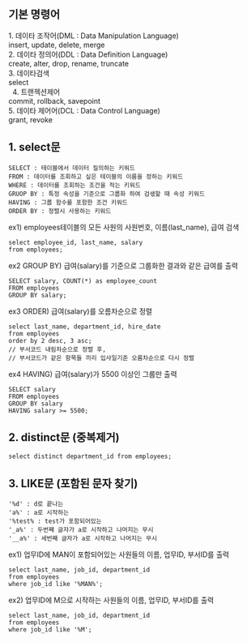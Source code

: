 ## 기본 명령어  <br/>
1. 데이타 조작어(DML : Data Manipulation Language) <br/>
 insert, update, delete, merge <br/>
2. 데이타 정의어(DDL : Data Definition Language) <br/>
 create, alter, drop, rename, truncate <br/>
3. 데이타검색 <br/>
 select <br/>
 
4. 트랜젝션제어 <br/>
 commit, rollback, savepoint <br/>
5. 데이타 제어어(DCL : Data Control Language) <br/>
 grant, revoke <br/>



## 1. select문 <br/>
```
SELECT : 테이블에서 데이터 질의하는 키워드 
FROM : 데이터를 조회하고 싶은 테이블의 이름을 정하는 키워드
WHERE : 데이터를 조회하는 조건을 적는 키워드
GRUOP BY : 특정 속성을 기준으로 그룹화 하여 검샋할 때 속성 키워드
HAVING : 그룹 함수를 포함한 조건 키워드
ORDER BY : 정렬시 사용하는 키워드
```

ex1) employees테이블의 모든 사원의 사원번호, 이름(last_name), 급여 검색 <br/>
```
select employee_id, last_name, salary 
from employees;
```

ex2 GROUP BY) 급여(salary)를 기준으로 그룹화한 결과와 같은 급여를 출력 <br/>
```
SELECT salary, COUNT(*) as employee_count
FROM employees
GROUP BY salary;
```

ex3 ORDER) 급여(salary)를 오름차순으로 정렬 <br/>
```
select last_name, department_id, hire_date
from employees
order by 2 desc, 3 asc;
// 부서코드 내림차순으로 정렬 후,
// 부서코드가 같은 항목들 끼리 입사일기준 오름차순으로 다시 정렬
```

ex4 HAVING) 급여(salary)가 5500 이상인 그룹만 출력 <br/>
```
SELECT salary
FROM employees
GROUP BY salary
HAVING salary >= 5500;
```


## 2. distinct문 (중복제거) <br/>
```
select distinct department_id from employees;
```


## 3. LIKE문 (포함된 문자 찾기) <br/>
```
'%d' : d로 끝나는
'a%' : a로 시작하는
'%test% : test가 포함되어있는
'_a%' : 두번째 글자가 a로 시작하고 나머지는 무시
'__a%' : 세번째 글자가 a로 시작하고 나머지는 무시 
```

ex1) 업무ID에 MAN이 포함되어있는 사원들의 이름, 업무ID, 부서ID를 출력 <br/>
```
select last_name, job_id, department_id
from employees
where job_id like '%MAN%';
```

ex2) 업무ID에 M으로 시작하는 사원들의 이름, 업무ID, 부서ID를 출력 <br/>
```
select last_name, job_id, department_id
from employees
where job_id like '%M';
```

